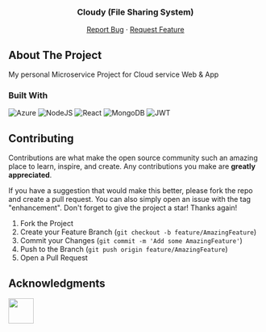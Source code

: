 <h3 align="center">Cloudy (File Sharing System)</h3>

  <p align="center">
    <a href="https://github.com/luthentic/FileSharingWeb/issues/new?labels=bug&template=bug-report---.md">Report Bug</a>
    ·
    <a href="https://github.com/luthentic/FileSharingWeb/issues/new?labels=enhancement&template=feature-request---.md">Request Feature</a>
  </p>
</div>



<!-- ABOUT THE PROJECT -->
## About The Project

My personal Microservice Project for Cloud service Web & App




### Built With

![Azure](https://img.shields.io/badge/azure-%230072C6.svg?style=for-the-badge&logo=microsoftazure&logoColor=white)
![NodeJS](https://img.shields.io/badge/node.js-6DA55F?style=for-the-badge&logo=node.js&logoColor=white)
![React](https://img.shields.io/badge/react-%2320232a.svg?style=for-the-badge&logo=react&logoColor=%2361DAFB)
![MongoDB](https://img.shields.io/badge/MongoDB-%234ea94b.svg?style=for-the-badge&logo=mongodb&logoColor=white)
![JWT](https://img.shields.io/badge/JWT-black?style=for-the-badge&logo=JSON%20web%20tokens)



<!-- CONTRIBUTING -->
## Contributing

Contributions are what make the open source community such an amazing place to learn, inspire, and create. Any contributions you make are **greatly appreciated**.

If you have a suggestion that would make this better, please fork the repo and create a pull request. You can also simply open an issue with the tag "enhancement".
Don't forget to give the project a star! Thanks again!

1. Fork the Project
2. Create your Feature Branch (`git checkout -b feature/AmazingFeature`)
3. Commit your Changes (`git commit -m 'Add some AmazingFeature'`)
4. Push to the Branch (`git push origin feature/AmazingFeature`)
5. Open a Pull Request



<!-- ACKNOWLEDGMENTS -->
## Acknowledgments
<a href="https://github.com/luthentic"><img src="https://avatars.githubusercontent.com/u/33567830?v=4" width="50" height="50" alt=""/></a>



